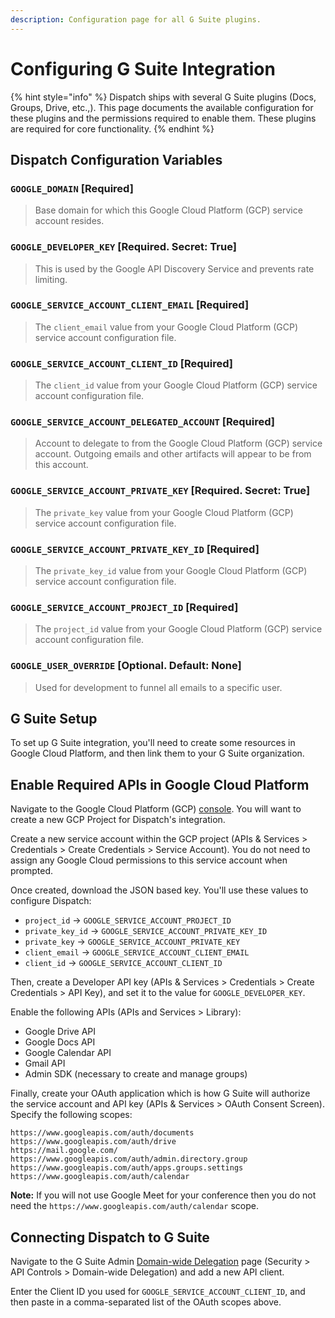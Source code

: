 ```yaml
---
description: Configuration page for all G Suite plugins.
---
```


# Configuring G Suite Integration

{% hint style="info" %}
Dispatch ships with several G Suite plugins \(Docs, Groups, Drive, etc.,\). This page documents the available configuration
for these plugins and the permissions required to enable them. These plugins are required for core functionality.
{% endhint %}

## Dispatch Configuration Variables

### `GOOGLE_DOMAIN` \[Required\]

> Base domain for which this Google Cloud Platform \(GCP\) service account resides.

### `GOOGLE_DEVELOPER_KEY` \[Required. Secret: True\]

> This is used by the Google API Discovery Service and prevents rate limiting.

### `GOOGLE_SERVICE_ACCOUNT_CLIENT_EMAIL` \[Required\]

> The `client_email` value from your Google Cloud Platform \(GCP\) service account configuration file.

### `GOOGLE_SERVICE_ACCOUNT_CLIENT_ID` \[Required\]

> The `client_id` value from your Google Cloud Platform \(GCP\) service account configuration file.

### `GOOGLE_SERVICE_ACCOUNT_DELEGATED_ACCOUNT` \[Required\]

> Account to delegate to from the Google Cloud Platform \(GCP\) service account.
> Outgoing emails and other artifacts will appear to be from this account.

### `GOOGLE_SERVICE_ACCOUNT_PRIVATE_KEY` \[Required. Secret: True\]

> The `private_key` value from your Google Cloud Platform \(GCP\) service account configuration file.

### `GOOGLE_SERVICE_ACCOUNT_PRIVATE_KEY_ID` \[Required\]

> The `private_key_id` value from your Google Cloud Platform \(GCP\) service account configuration file.

### `GOOGLE_SERVICE_ACCOUNT_PROJECT_ID` \[Required\]

> The `project_id` value from your Google Cloud Platform \(GCP\) service account configuration file.

### `GOOGLE_USER_OVERRIDE` \[Optional. Default: None\]

> Used for development to funnel all emails to a specific user.

## G Suite Setup

To set up G Suite integration, you'll need to create some resources in Google Cloud Platform, and then link them to your
G Suite organization.

## Enable Required APIs in Google Cloud Platform

Navigate to the Google Cloud Platform \(GCP\) [console](https://console.cloud.google.com/). You will want to
create a new GCP Project for Dispatch's integration.

Create a new service account within the GCP project \(APIs & Services &gt; Credentials &gt; Create Credentials &gt; Service Account\). 
You do not need to assign any Google Cloud permissions to this service account when prompted.

Once created, download the JSON based key. You'll use these values to configure Dispatch:

* `project_id` -&gt; `GOOGLE_SERVICE_ACCOUNT_PROJECT_ID`
* `private_key_id` -&gt; `GOOGLE_SERVICE_ACCOUNT_PRIVATE_KEY_ID`
* `private_key` -&gt; `GOOGLE_SERVICE_ACCOUNT_PRIVATE_KEY`
* `client_email` -&gt; `GOOGLE_SERVICE_ACCOUNT_CLIENT_EMAIL`
* `client_id` -&gt; `GOOGLE_SERVICE_ACCOUNT_CLIENT_ID`

Then, create a Developer API key \(APIs & Services &gt; Credentials &gt; Create Credentials &gt; API Key\), and set it to the value for `GOOGLE_DEVELOPER_KEY`.

Enable the following APIs \(APIs and Services &gt; Library\):

* Google Drive API
* Google Docs API
* Google Calendar API
* Gmail API
* Admin SDK \(necessary to create and manage groups\)

Finally, create your OAuth application which is how G Suite will authorize the service account and API key \(APIs & Services &gt; OAuth Consent Screen\).
Specify the following scopes:

```text
https://www.googleapis.com/auth/documents
https://www.googleapis.com/auth/drive
https://mail.google.com/
https://www.googleapis.com/auth/admin.directory.group
https://www.googleapis.com/auth/apps.groups.settings
https://www.googleapis.com/auth/calendar
```

**Note:** If you will not use Google Meet for your conference then you do not need the `https://www.googleapis.com/auth/calendar` scope.

## Connecting Dispatch to G Suite

Navigate to the G Suite Admin [Domain-wide Delegation](https://admin.google.com/ac/owl/domainwidedelegation) page 
\(Security &gt; API Controls &gt; Domain-wide Delegation\) and add a new API client. 

Enter the Client ID you used for `GOOGLE_SERVICE_ACCOUNT_CLIENT_ID`, and then paste in a comma-separated list of the OAuth scopes above.
